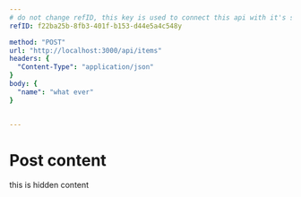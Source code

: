 ```yaml
---
# do not change refID, this key is used to connect this api with it's saved response
refID: f22ba25b-8fb3-401f-b153-d44e5a4c548y

method: "POST"
url: "http://localhost:3000/api/items"
headers: {
  "Content-Type": "application/json"
}
body: {
  "name": "what ever"
}


---
```


# Post content
this is hidden content

